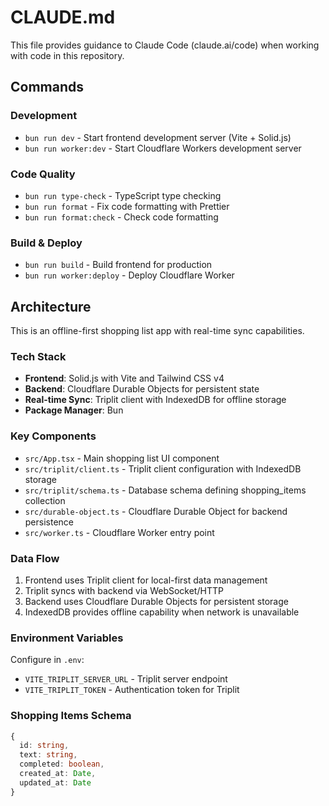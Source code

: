 # CLAUDE.md

This file provides guidance to Claude Code (claude.ai/code) when working with code in this repository.

## Commands

### Development
- `bun run dev` - Start frontend development server (Vite + Solid.js)
- `bun run worker:dev` - Start Cloudflare Workers development server

### Code Quality
- `bun run type-check` - TypeScript type checking
- `bun run format` - Fix code formatting with Prettier
- `bun run format:check` - Check code formatting

### Build & Deploy
- `bun run build` - Build frontend for production
- `bun run worker:deploy` - Deploy Cloudflare Worker

## Architecture

This is an offline-first shopping list app with real-time sync capabilities.

### Tech Stack
- **Frontend**: Solid.js with Vite and Tailwind CSS v4
- **Backend**: Cloudflare Durable Objects for persistent state
- **Real-time Sync**: Triplit client with IndexedDB for offline storage
- **Package Manager**: Bun

### Key Components
- `src/App.tsx` - Main shopping list UI component
- `src/triplit/client.ts` - Triplit client configuration with IndexedDB storage
- `src/triplit/schema.ts` - Database schema defining shopping_items collection
- `src/durable-object.ts` - Cloudflare Durable Object for backend persistence
- `src/worker.ts` - Cloudflare Worker entry point

### Data Flow
1. Frontend uses Triplit client for local-first data management
2. Triplit syncs with backend via WebSocket/HTTP
3. Backend uses Cloudflare Durable Objects for persistent storage
4. IndexedDB provides offline capability when network is unavailable

### Environment Variables
Configure in `.env`:
- `VITE_TRIPLIT_SERVER_URL` - Triplit server endpoint
- `VITE_TRIPLIT_TOKEN` - Authentication token for Triplit

### Shopping Items Schema
```typescript
{
  id: string,
  text: string,
  completed: boolean,
  created_at: Date,
  updated_at: Date
}
```